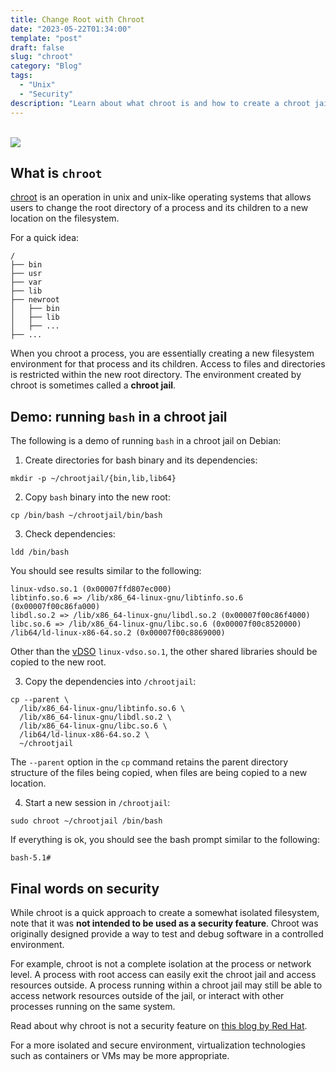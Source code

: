 ```yaml
---
title: Change Root with Chroot
date: "2023-05-22T01:34:00"
template: "post"
draft: false
slug: "chroot"
category: "Blog"
tags:
  - "Unix"
  - "Security"
description: "Learn about what chroot is and how to create a chroot jail"
---
```


<br>
<div style='max-width: 500px; width: 100%;'>
<img src='/media/chroot.png'>
</div>

## What is `chroot`

[chroot](https://en.wikipedia.org/wiki/Chroot) is an operation in unix and unix-like operating systems that allows users to change the root directory of a process and its children to a new location on the filesystem. 

For a quick idea:
```
/
├── bin
├── usr
├── var
├── lib
├── newroot
│   ├── bin
│   ├── lib
│   ├── ...
├── ...
```

When you chroot a process, you are essentially creating a new filesystem environment for that process and its children. Access to files and directories is restricted within the new root directory. The environment created by chroot is sometimes called a **chroot jail**.

## Demo: running `bash` in a chroot jail

The following is a demo of running `bash` in a chroot jail on Debian:

1. Create directories for bash binary and its dependencies:
  ```
  mkdir -p ~/chrootjail/{bin,lib,lib64}
  ```

2. Copy `bash` binary into the new root:
  ```
  cp /bin/bash ~/chrootjail/bin/bash
  ```

3. Check dependencies:
  ```
  ldd /bin/bash
  ```
  You should see results similar to the following:
  ```
  linux-vdso.so.1 (0x00007ffd807ec000)
  libtinfo.so.6 => /lib/x86_64-linux-gnu/libtinfo.so.6 (0x00007f00c86fa000)
  libdl.so.2 => /lib/x86_64-linux-gnu/libdl.so.2 (0x00007f00c86f4000)
  libc.so.6 => /lib/x86_64-linux-gnu/libc.so.6 (0x00007f00c8520000)
  /lib64/ld-linux-x86-64.so.2 (0x00007f00c8869000)
  ```
  Other than the [vDSO](https://man7.org/linux/man-pages/man7/vdso.7.html) `linux-vdso.so.1`, the other shared libraries should be copied to the new root.

3. Copy the dependencies into `/chrootjail`:
  ```
  cp --parent \
    /lib/x86_64-linux-gnu/libtinfo.so.6 \
    /lib/x86_64-linux-gnu/libdl.so.2 \
    /lib/x86_64-linux-gnu/libc.so.6 \
    /lib64/ld-linux-x86-64.so.2 \
    ~/chrootjail
  ```
  The `--parent` option in the `cp` command retains the parent directory structure of the files being copied, when files are being copied to a new location.

4. Start a new session in `/chrootjail`:
  ```
  sudo chroot ~/chrootjail /bin/bash
  ```
  If everything is ok, you should see the bash prompt similar to the following:
  ```
  bash-5.1# 
  ```

## Final words on security

While chroot is a quick approach to create a somewhat isolated filesystem, note that it was **not intended to be used as a security feature**. Chroot was originally designed provide a way to test and debug software in a controlled environment.

For example, chroot is not a complete isolation at the process or network level. A process with root access can easily exit the chroot jail and access resources outside. A process running within a chroot jail may still be able to access network resources outside of the jail, or interact with other processes running on the same system. 

Read about why chroot is not a security feature on [this blog by Red Hat](https://www.redhat.com/en/blog/chroot-security-feature).

For a more isolated and secure environment, virtualization technologies such as containers or VMs may be more appropriate.
